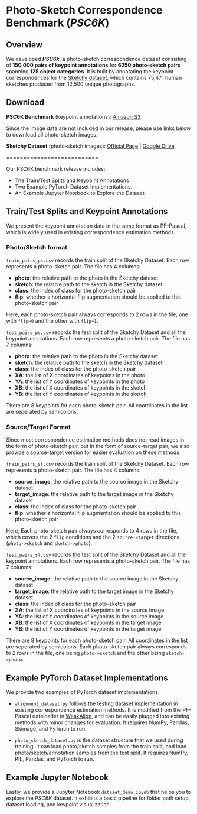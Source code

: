# Photo-Sketch Correspondence Benchmark (*PSC6K*)

## Overview
We developed ***PSC6k***, a photo-sketch correspondence dataset consisting of **150,000 pairs of keypoint annotations** 
for **6250 photo-sketch pairs** spanning **125 object categories**. It is built by annotating the keypoint 
correspondences for the [Sketchy dataset](sketchy.eye.gatech.edu), which contains 75,471 human sketches produced from 
12,500 unique photographs.

## Download
**PSC6K Benchmark** (keypoint annotations): [Amazon S3](https://photo-sketch-correspondence-6k.s3.amazonaws.com/PSC6K.zip)

Since the image data are not included in our release, 
please use links below to download all photo-sketch images.

**Sketchy Dataset** (photo-sketch images): [Official Page](sketchy.eye.gatech.edu) | 
[Google Drive](https://drive.google.com/file/d/1z4--ToTXYb0-2cLuUWPYM5m7ST7Ob3Ck/view)

===========================

Our PSC6K benchmark release includes:
* The Train/Test Splits and Keypoint Annotations
* Two Example PyTorch Dataset Implementations.
* An Example Jupyter Notebook to Explore the Dataset

## Train/Test Splits and Keypoint Annotations

We present the keypoint annotation data in the same format as PF-Pascal, which is widely used in existing 
correspondence estimation methods.

### Photo/Sketch format
`train_pairs_ps.csv` records the train split of the Sketchy Dataset. Each row represents a photo-sketch pair. 
The file has 4 columns:
* **photo**: the relative path to the photo in the Sketchy dataset
* **sketch**: the relative path to the sketch in the Sketchy dataset
* **class**: the index of class for the photo-sketch pair
* **flip**: whether a horizontal flip augmentation should be applied to this photo-sketch pair

Here, each photo-sketch pair always corresponds to 2 rows in the file, one with `flip=0` and the other with `flip=1`.

`test_pairs_ps.csv` records the test split of the Sketchy Dataset and all the keypoint annotations. Each row represents 
a photo-sketch pair. The file has 7 columns:
* **photo**: the relative path to the photo in the Sketchy dataset
* **sketch**: the relative path to the sketch in the Sketchy dataset
* **class**: the index of class for the photo-sketch pair
* **XA**: the list of X coordinates of keypoints in the photo
* **YA**: the list of Y coordinates of keypoints in the photo
* **XB**: the list of X coordinates of keypoints in the sketch
* **YB**: the list of Y coordinates of keypoints in the sketch

There are 8 keypoints for each photo-sketch pair. All coordinates in the list are seperated by semicolons.

### Source/Target Format
Since most correspondence estimation methods does not read images in the form of photo-sketch pair, 
but in the form of source-target pair, we also provide a source-target version for easier evaluation on these methods.

`train_pairs_st.csv` records the train split of the Sketchy Dataset. Each row represents a photo-sketch pair. 
The file has 4 columns:
* **source_image**: the relative path to the source image in the Sketchy dataset
* **target_image**: the relative path to the target image in the Sketchy dataset
* **class**: the index of class for the photo-sketch pair
* **flip**: whether a horizontal flip augmentation should be applied to this photo-sketch pair

Here, Each photo-sketch pair always corresponds to 4 rows in the file, which covers the 2 `flip` conditions and 
the 2 `source->target` directions (`photo->sketch` and `sketch->photo`).


`test_pairs_st.csv` records the test split of the Sketchy Dataset and all the keypoint annotations. 
Each row represents a photo-sketch pair. The file has 7 columns:
* **source_image**: the relative path to the source image in the Sketchy dataset
* **target_image**: the relative path to the target image in the Sketchy dataset
* **class**: the index of class for the photo-sketch pair
* **XA**: the list of X coordinates of keypoints in the source image
* **YA**: the list of Y coordinates of keypoints in the source image
* **XB**: the list of X coordinates of keypoints in the target image
* **YB**: the list of Y coordinates of keypoints in the target image

There are 8 keypoints for each photo-sketch pair. All coordinates in the list are seperated by semicolons. 
Each photo-sketch pair always corresponds to 2 rows in the file, one being `photo->sketch` 
and the other being `sketch->photo`.


## Example PyTorch Dataset Implementations
We provide two examples of PyTorch dataset implementations:
* `alignment_dataset.py` follows the testing dataset implementation in existing correspondence estimation methods. 
It is modified from the PF-Pascal dataloader in [WeakAlign](https://github.com/ignacio-rocco/weakalign), 
and can be easily plugged into existing methods with minor changes for evaluation. 
It requires NumPy, Pandas, Skimage, and PyTorch to run.

* `photo_sketch_dataset.py` is the dataset structure that we used during training. 
It can load photo/sketch samples from the train split, and load photo/sketch/annotation samples from the test split. 
It requires NumPy, PIL, Pandas, and PyTorch to run.


## Example Jupyter Notebook
Lastly, we provide a Jupyter Notebook `dataset_demo.ipynb` that helps you to explore the *PSC6K* dataset. 
It exhibits a basic pipeline for folder path setup, dataset loading, and keypoint visualization.
